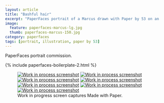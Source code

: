 ```yaml
---
layout: article
title: "Bashful hair"
excerpt: "PaperFaces portrait of a Marcus drawn with Paper by 53 on an iPad."
image: 
  feature: paperfaces-marcus-lg.jpg
  thumb: paperfaces-marcus-150.jpg
category: paperfaces
tags: [portrait, illustration, paper by 53]
---
```


PaperFaces portrait commission.

{% include paperfaces-boilerplate-2.html %}

<figure class="third">
  <a href="{{ site.url }}/images/paperfaces-marcus-process-1-lg.jpg"><img src="{{ site.url }}/images/paperfaces-marcus-process-1-600.jpg" alt="Work in process screenshot"></a>
  <a href="{{ site.url }}/images/paperfaces-marcus-process-2-lg.jpg"><img src="{{ site.url }}/images/paperfaces-marcus-process-2-600.jpg" alt="Work in process screenshot"></a>
  <a href="{{ site.url }}/images/paperfaces-marcus-process-3-lg.jpg"><img src="{{ site.url }}/images/paperfaces-marcus-process-3-600.jpg" alt="Work in process screenshot"></a>
  <a href="{{ site.url }}/images/paperfaces-marcus-process-4-lg.jpg"><img src="{{ site.url }}/images/paperfaces-marcus-process-4-600.jpg" alt="Work in process screenshot"></a>
  <a href="{{ site.url }}/images/paperfaces-marcus-process-5-lg.jpg"><img src="{{ site.url }}/images/paperfaces-marcus-process-5-600.jpg" alt="Work in process screenshot"></a>
  <a href="{{ site.url }}/images/paperfaces-marcus-process-6-lg.jpg"><img src="{{ site.url }}/images/paperfaces-marcus-process-6-600.jpg" alt="Work in process screenshot"></a>
  <a href="{{ site.url }}/images/paperfaces-marcus-process-7-lg.jpg"><img src="{{ site.url }}/images/paperfaces-marcus-process-7-600.jpg" alt="Work in process screenshot"></a>
  <figcaption>Work in progress screen captures Made with Paper.</figcaption>
</figure>